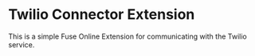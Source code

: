 # Twilio Connector Extension

This is a simple Fuse Online Extension for communicating with the Twilio service.



